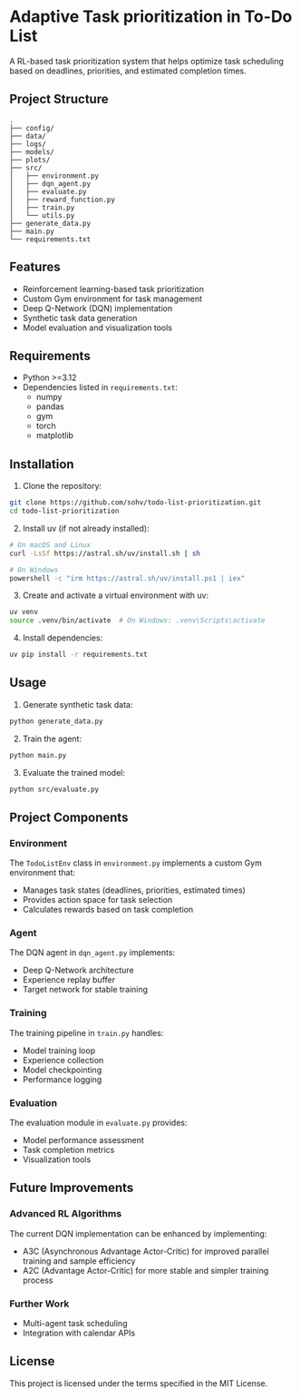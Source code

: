 <!-- Project documentation -->
# Adaptive Task prioritization in To-Do List

A RL-based task prioritization system that helps optimize task scheduling based on deadlines, priorities, and estimated completion times.

## Project Structure

```
.
├── config/           
├── data/            
├── logs/            
├── models/          
├── plots/           
├── src/             
│   ├── environment.py    
│   ├── dqn_agent.py      
│   ├── evaluate.py       
│   ├── reward_function.py 
│   ├── train.py          
│   └── utils.py          
├── generate_data.py 
├── main.py          
└── requirements.txt 
```

## Features

- Reinforcement learning-based task prioritization
- Custom Gym environment for task management
- Deep Q-Network (DQN) implementation
- Synthetic task data generation
- Model evaluation and visualization tools

## Requirements

- Python >=3.12
- Dependencies listed in `requirements.txt`:
  - numpy
  - pandas
  - gym
  - torch
  - matplotlib

## Installation

1. Clone the repository:
```bash
git clone https://github.com/sohv/todo-list-prioritization.git
cd todo-list-prioritization
```

2. Install uv (if not already installed):
```bash
# On macOS and Linux
curl -LsSf https://astral.sh/uv/install.sh | sh

# On Windows
powershell -c "irm https://astral.sh/uv/install.ps1 | iex"
```

3. Create and activate a virtual environment with uv:
```bash
uv venv
source .venv/bin/activate  # On Windows: .venv\Scripts\activate
```

4. Install dependencies:
```bash
uv pip install -r requirements.txt
```

## Usage

1. Generate synthetic task data:
```bash
python generate_data.py
```

2. Train the agent:
```bash
python main.py
```

3. Evaluate the trained model:
```bash
python src/evaluate.py
```

## Project Components

### Environment
The `TodoListEnv` class in `environment.py` implements a custom Gym environment that:
- Manages task states (deadlines, priorities, estimated times)
- Provides action space for task selection
- Calculates rewards based on task completion

### Agent
The DQN agent in `dqn_agent.py` implements:
- Deep Q-Network architecture
- Experience replay buffer
- Target network for stable training

### Training
The training pipeline in `train.py` handles:
- Model training loop
- Experience collection
- Model checkpointing
- Performance logging

### Evaluation
The evaluation module in `evaluate.py` provides:
- Model performance assessment
- Task completion metrics
- Visualization tools

## Future Improvements

### Advanced RL Algorithms
The current DQN implementation can be enhanced by implementing:
- A3C (Asynchronous Advantage Actor-Critic) for improved parallel training and sample efficiency
- A2C (Advantage Actor-Critic) for more stable and simpler training process

### Further Work
- Multi-agent task scheduling
- Integration with calendar APIs

## License

This project is licensed under the terms specified in the MIT License.